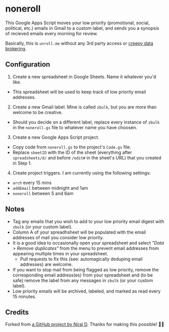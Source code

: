 # noneroll

This Google Apps Script moves your low priority (promotional, social, political, etc.) emails in Gmail to a custom label, and sends you a synopsis of recieved emails every morning for review.

Basically, this is `unroll.me` without any 3rd party access or [creepy data brokering](https://www.nytimes.com/2017/04/24/technology/personal-data-firm-slice-unroll-me-backlash-uber.html).

## Configuration

1. Create a new spreadsheet in Google Sheets. Name it whatever you'd like.

  - This spreadsheet will be used to keep track of low priority email addresses.

2. Create a new Gmail label. Mine is called `zbulk`, but you are more than welcome to be creative.

  - Should you decide on a different label, replace every instance of `zbulk` in the `noneroll.gs` file to whatever name you have choosen.

3. Create a new Google Apps Script project.

  - Copy code from `noneroll.gs` to the project's `Code.gs` file.
  - Replace `sheetID` with the ID of the sheet (everything after `spreadsheets/d/` and before `/edit#` in the sheet's URL) that you created in Step 1.

4. Create project triggers. I am currently using the following settings:

  - `arch` every 15 mins
  - `addEmail` between midnight and 1am
  - `noneroll` between 5 and 6am

## Notes

- Tag any emails that you wish to add to your low priority email digest with `zbulk` (or your custom label).
- Column A of your spreadhsheet will be populated with the email addresses of mail you consider low priority.
- It is a good idea to occasionally open your spreadsheet and select *"Data > Remove duplicates"* from the menu to prevent email addresses from appearing multiple times in your spreadsheet.
  - Pull requests to fix this (see: automagically deduping email addresses) are welcome.
- If you want to stop mail from being flagged as low priority, remove the corresponding email address(es) from your spreadsheet and (to be safe) remove the label from any messages in `zbulk` (or your custom label).
- Low priority emails will be archived, labeled, and marked as read every 15 minutes.

## Credits

Forked from [a GitHub project by Niraj D](https://github.com/nirajd/noneroll). Thanks for making this possible! 🙌🏻
